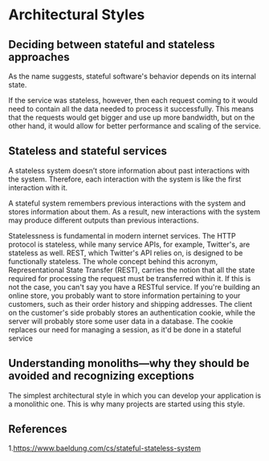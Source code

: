 # Architectural Styles

## Deciding between stateful and stateless approaches

As the name suggests, stateful software's behavior depends on its internal state.

If the service was stateless, however, then each request coming to it would need to
contain all the data needed to process it successfully. This means that the requests
would get bigger and use up more bandwidth, but on the other hand, it would
allow for better performance and scaling of the service.

## Stateless and stateful services

A stateless system doesn’t store information about past interactions with the system. Therefore, each interaction with the system is like the first interaction with it.

A stateful system remembers previous interactions with the system and stores information about them. As a result, new interactions with the system may produce different outputs than previous interactions.

Statelessness is fundamental in modern internet services. The HTTP protocol is
stateless, while many service APIs, for example, Twitter's, are stateless as well.
REST, which Twitter's API relies on, is designed to be functionally stateless. The
whole concept behind this acronym, Representational State Transfer (REST),
carries the notion that all the state required for processing the request must be
transferred within it. If this is not the case, you can't say you have a RESTful
service.
If you're building an online store, you probably want to store information
pertaining to your customers, such as their order history and shipping addresses.
The client on the customer's side probably stores an authentication cookie, while
the server will probably store some user data in a database. The cookie replaces
our need for managing a session, as it'd be done in a stateful service


## Understanding monoliths—why they should be avoided and recognizing exceptions
The simplest architectural style in which you can develop your application is a
monolithic one. This is why many projects are started using this style.


## References
1.<https://www.baeldung.com/cs/stateful-stateless-system>